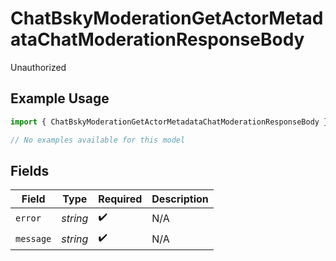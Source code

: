 # ChatBskyModerationGetActorMetadataChatModerationResponseBody

Unauthorized

## Example Usage

```typescript
import { ChatBskyModerationGetActorMetadataChatModerationResponseBody } from "@speakeasy-api/bluesky/models/errors";

// No examples available for this model
```

## Fields

| Field              | Type               | Required           | Description        |
| ------------------ | ------------------ | ------------------ | ------------------ |
| `error`            | *string*           | :heavy_check_mark: | N/A                |
| `message`          | *string*           | :heavy_check_mark: | N/A                |